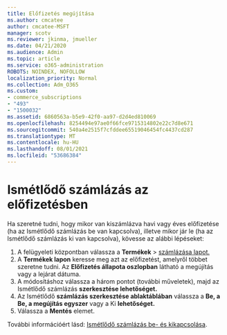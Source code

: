 ```yaml
---
title: Előfizetés megújítása
ms.author: cmcatee
author: cmcatee-MSFT
manager: scotv
ms.reviewer: jkinma, jmueller
ms.date: 04/21/2020
ms.audience: Admin
ms.topic: article
ms.service: o365-administration
ROBOTS: NOINDEX, NOFOLLOW
localization_priority: Normal
ms.collection: Adm_O365
ms.custom:
- commerce_subscriptions
- "493"
- "1500032"
ms.assetid: 6860563a-b5e9-42f0-aa97-d2d4ed810069
ms.openlocfilehash: 8254494e97ae0f66fce9715314802e22c7d8e671
ms.sourcegitcommit: 540a4e2515f7cfddee65519046454fc4437cd287
ms.translationtype: MT
ms.contentlocale: hu-HU
ms.lasthandoff: 08/01/2021
ms.locfileid: "53686384"
---
```

# <a name="subscription-recurring-billing"></a>Ismétlődő számlázás az előfizetésben

Ha szeretné tudni, hogy mikor van kiszámlázva  havi vagy éves előfizetése (ha  az Ismétlődő számlázás be van kapcsolva), illetve mikor jár le (ha az Ismétlődő számlázás ki van kapcsolva), kövesse az alábbi lépéseket:
  
1. A felügyeleti központban válassza a **Termékek** \> [számlázása lapot.](https://go.microsoft.com/fwlink/p/?linkid=842054)
2. A **Termékek lapon** keresse meg azt az előfizetést, amelyről többet szeretne tudni. Az **Előfizetés állapota oszlopban** látható a megújítás vagy a lejárat dátuma.
3. A módosításhoz válassza a három pontot (további műveletek), majd az Ismétlődő számlázás **szerkesztése lehetőséget.**
4. Az Ismétlődő **számlázás szerkesztése ablaktáblában** válassza a **Be, a** **Be, a megújítás egyszer** vagy a Ki **lehetőséget.**
5. Válassza a **Mentés** elemet.

További információért lásd: [Ismétlődő számlázás be- és kikapcsolása](/microsoft-365/commerce/subscriptions/renew-your-subscription).